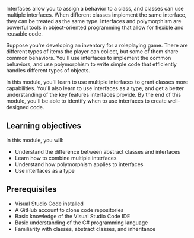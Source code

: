 

Interfaces allow you to assign a behavior to a class, and classes can use multiple interfaces. When different classes implement the same interface, they can be treated as the same type. Interfaces and polymorphism are powerful tools in object-oriented programming that allow for flexible and reusable code.

Suppose you're developing an inventory for a roleplaying game. There are different types of items the player can collect, but some of them share common behaviors. You'll use interfaces to implement the common behaviors, and use polymorphism to write simple code that efficiently handles different types of objects.

In this module, you'll learn to use multiple interfaces to grant classes more capabilities. You'll also learn to use interfaces as a type, and get a better understanding of the key features interfaces provide. By the end of this module, you'll be able to identify when to use interfaces to create well-designed code.

## Learning objectives

In this module, you will:

- Understand the difference between abstract classes and interfaces
- Learn how to combine multiple interfaces
- Understand how polymorphism applies to interfaces
- Use interfaces as a type

## Prerequisites

- Visual Studio Code installed
- A GitHub account to clone code repositories
- Basic knowledge of the Visual Studio Code IDE
- Basic understanding of the C# programming language
- Familiarity with classes, abstract classes, and inheritance
